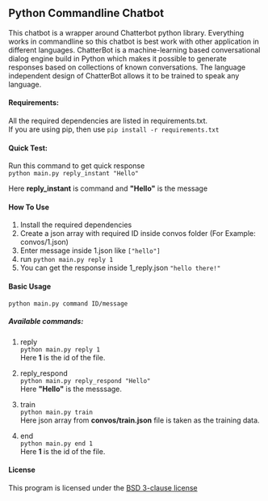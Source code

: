 ## Python Commandline Chatbot
This chatbot is a wrapper around Chatterbot python library. Everything works in commandline so this chatbot is best work with other application in different languages. 
ChatterBot is a machine-learning based conversational dialog engine build in Python which makes it possible to generate responses based on collections of known conversations. The language independent design of ChatterBot allows it to be trained to speak any language.

#### Requirements:
All the required dependencies are listed in requirements.txt.  
If you are using pip, then use 
``pip install -r requirements.txt``

#### Quick Test:  
Run this command to get quick response  
``python main.py reply_instant "Hello"``

Here **reply_instant** is command and **"Hello"** is the message

#### How To Use
1. Install the required dependencies
2. Create a json array with required ID inside convos folder (For Example: convos/1.json)
3. Enter message inside 1.json like ``["hello"]``
4. run ``python main.py reply 1``
5. You can get the response inside 1_reply.json `"hello there!"`

#### Basic Usage
``python main.py command ID/message``

##### Available commands:
1. reply  
``python main.py reply 1``  
Here **1** is the id of the file.

2. reply_respond  
``python main.py reply_respond "Hello"``  
Here **"Hello"** is the messsage.
3. train  
``python main.py train``  
Here json array from **convos/train.json** file is taken as the training data.

4. end  
``python main.py end 1``  
Here **1** is the id of the file.


#### License
This program is licensed under the [BSD 3-clause license](https://opensource.org/licenses/BSD-3-Clause)
